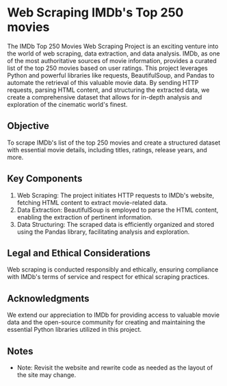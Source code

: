 # Web Scraping IMDb's Top 250 movies
The IMDb Top 250 Movies Web Scraping Project is an exciting venture into the world of web scraping, data extraction, and data analysis. IMDb, as one of the most authoritative sources of movie information, provides a curated list of the top 250 movies based on user ratings. This project leverages Python and powerful libraries like requests, BeautifulSoup, and Pandas to automate the retrieval of this valuable movie data. By sending HTTP requests, parsing HTML content, and structuring the extracted data, we create a comprehensive dataset that allows for in-depth analysis and exploration of the cinematic world's finest.

## Objective
To scrape IMDb's list of the top 250 movies and create a structured dataset with essential movie details, including titles, ratings, release years, and more.

## Key Components
1. Web Scraping: The project initiates HTTP requests to IMDb's website, fetching HTML content to extract movie-related data.
2. Data Extraction: BeautifulSoup is employed to parse the HTML content, enabling the extraction of pertinent information.
3. Data Structuring: The scraped data is efficiently organized and stored using the Pandas library, facilitating analysis and exploration.

## Legal and Ethical Considerations 
Web scraping is conducted responsibly and ethically, ensuring compliance with IMDb's terms of service and respect for ethical scraping practices.

## Acknowledgments
We extend our appreciation to IMDb for providing access to valuable movie data and the open-source community for creating and maintaining the essential Python libraries utilized in this project.

## Notes
* Note: Revisit the website and rewrite code as needed as the layout of the site may change.
